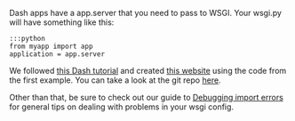 
<!--
.. title: How to configure a Dash web app as a pythonanywhere wsgi application
.. slug: DashWSGIConfig
.. date: 2017-05-13 14:35:28 UTC+01:00
.. tags:
.. category:
.. link:
.. description:
.. type: text
-->



Dash apps have a app.server that you need to pass to WSGI. Your wsgi.py will have something like this:

    :::python
    from myapp import app
    application = app.server

We followed [this Dash tutorial](https://plot.ly/dash/getting-started)
and created [this website](http://dashingdemo.pythonanywhere.com/) using the 
code from the first example. You can take a look at the git repo [here](https://github.com/pythonanywhere/dashingdemo).

Other than that, be sure to check out our guide to [Debugging import errors](/pages/DebuggingImportError) for general tips on dealing with problems in your wsgi config.
